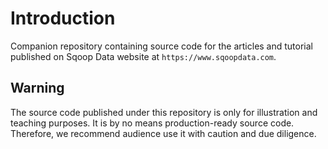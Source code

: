 # Introduction

Companion repository containing source code for the articles and tutorial published on Sqoop Data website at `https://www.sqoopdata.com`.

## Warning

The source code published under this repository is only for illustration and teaching purposes. It is by no means production-ready source code. Therefore, we recommend audience use it with caution and due diligence.
